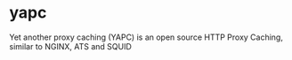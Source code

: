 # yapc
Yet another proxy caching (YAPC) is an open source HTTP Proxy Caching, similar to NGINX, ATS and SQUID
